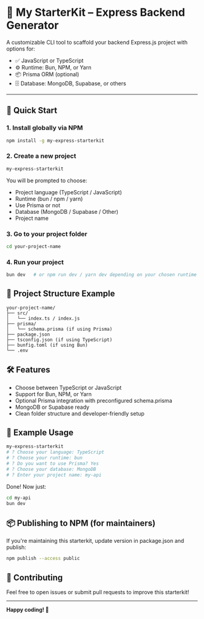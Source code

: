 # 🧰 My StarterKit – Express Backend Generator

A customizable CLI tool to scaffold your backend Express.js project with options for:
- ✅ JavaScript or TypeScript
- ⚙️ Runtime: Bun, NPM, or Yarn
- 📦 Prisma ORM (optional)
- 🗄️ Database: MongoDB, Supabase, or others

---

## 🚀 Quick Start

### 1. Install globally via NPM

```bash
npm install -g my-express-starterkit
```

### 2. Create a new project

```bash
my-express-starterkit
```

You will be prompted to choose:
- Project language (TypeScript / JavaScript)
- Runtime (bun / npm / yarn)
- Use Prisma or not
- Database (MongoDB / Supabase / Other)
- Project name

### 3. Go to your project folder

```bash
cd your-project-name
```

### 4. Run your project

```bash
bun dev   # or npm run dev / yarn dev depending on your chosen runtime
```

## 📁 Project Structure Example

```
your-project-name/
├── src/
│   └── index.ts / index.js
├── prisma/
│   └── schema.prisma (if using Prisma)
├── package.json
├── tsconfig.json (if using TypeScript)
├── bunfig.toml (if using Bun)
└── .env
```

## 🛠 Features

- Choose between TypeScript or JavaScript
- Support for Bun, NPM, or Yarn
- Optional Prisma integration with preconfigured schema.prisma
- MongoDB or Supabase ready
- Clean folder structure and developer-friendly setup

## 🧪 Example Usage

```bash
my-express-starterkit
# ? Choose your language: TypeScript
# ? Choose your runtime: bun
# ? Do you want to use Prisma? Yes
# ? Choose your database: MongoDB
# ? Enter your project name: my-api
```

Done! Now just:

```bash
cd my-api
bun dev
```

## 📦 Publishing to NPM (for maintainers)

If you're maintaining this starterkit, update version in package.json and publish:

```bash
npm publish --access public
```

## 🙌 Contributing

Feel free to open issues or submit pull requests to improve this starterkit!

---

**Happy coding! 🚀**